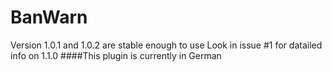 # BanWarn
Version 1.0.1 and 1.0.2 are stable enough to use
Look in issue #1 for datailed info on 1.1.0
####This plugin is currently in German

